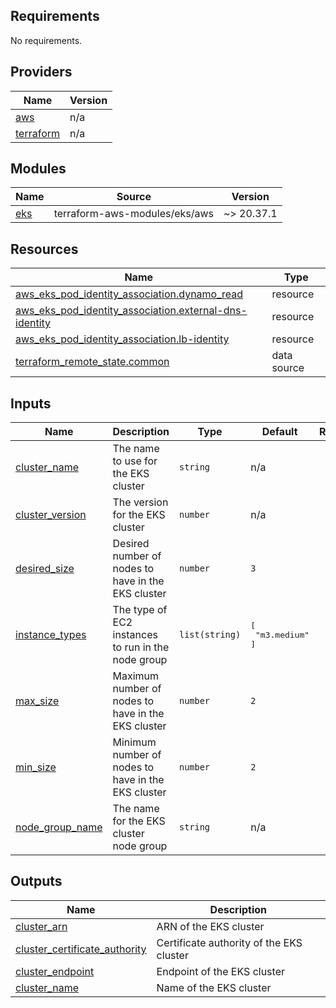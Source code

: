 <!-- BEGIN_TF_DOCS -->
## Requirements

No requirements.

## Providers

| Name | Version |
|------|---------|
| <a name="provider_aws"></a> [aws](#provider\_aws) | n/a |
| <a name="provider_terraform"></a> [terraform](#provider\_terraform) | n/a |

## Modules

| Name | Source | Version |
|------|--------|---------|
| <a name="module_eks"></a> [eks](#module\_eks) | terraform-aws-modules/eks/aws | ~> 20.37.1 |

## Resources

| Name | Type |
|------|------|
| [aws_eks_pod_identity_association.dynamo_read](https://registry.terraform.io/providers/hashicorp/aws/latest/docs/resources/eks_pod_identity_association) | resource |
| [aws_eks_pod_identity_association.external-dns-identity](https://registry.terraform.io/providers/hashicorp/aws/latest/docs/resources/eks_pod_identity_association) | resource |
| [aws_eks_pod_identity_association.lb-identity](https://registry.terraform.io/providers/hashicorp/aws/latest/docs/resources/eks_pod_identity_association) | resource |
| [terraform_remote_state.common](https://registry.terraform.io/providers/hashicorp/terraform/latest/docs/data-sources/remote_state) | data source |

## Inputs

| Name | Description | Type | Default | Required |
|------|-------------|------|---------|:--------:|
| <a name="input_cluster_name"></a> [cluster\_name](#input\_cluster\_name) | The name to use for the EKS cluster | `string` | n/a | yes |
| <a name="input_cluster_version"></a> [cluster\_version](#input\_cluster\_version) | The version for the EKS cluster | `number` | n/a | yes |
| <a name="input_desired_size"></a> [desired\_size](#input\_desired\_size) | Desired number of nodes to have in the EKS cluster | `number` | `3` | no |
| <a name="input_instance_types"></a> [instance\_types](#input\_instance\_types) | The type of EC2 instances to run in the node group | `list(string)` | <pre>[<br/>  "m3.medium"<br/>]</pre> | no |
| <a name="input_max_size"></a> [max\_size](#input\_max\_size) | Maximum number of nodes to have in the EKS cluster | `number` | `2` | no |
| <a name="input_min_size"></a> [min\_size](#input\_min\_size) | Minimum number of nodes to have in the EKS cluster | `number` | `2` | no |
| <a name="input_node_group_name"></a> [node\_group\_name](#input\_node\_group\_name) | The name for the EKS cluster node group | `string` | n/a | yes |

## Outputs

| Name | Description |
|------|-------------|
| <a name="output_cluster_arn"></a> [cluster\_arn](#output\_cluster\_arn) | ARN of the EKS cluster |
| <a name="output_cluster_certificate_authority"></a> [cluster\_certificate\_authority](#output\_cluster\_certificate\_authority) | Certificate authority of the EKS cluster |
| <a name="output_cluster_endpoint"></a> [cluster\_endpoint](#output\_cluster\_endpoint) | Endpoint of the EKS cluster |
| <a name="output_cluster_name"></a> [cluster\_name](#output\_cluster\_name) | Name of the EKS cluster |
<!-- END_TF_DOCS -->